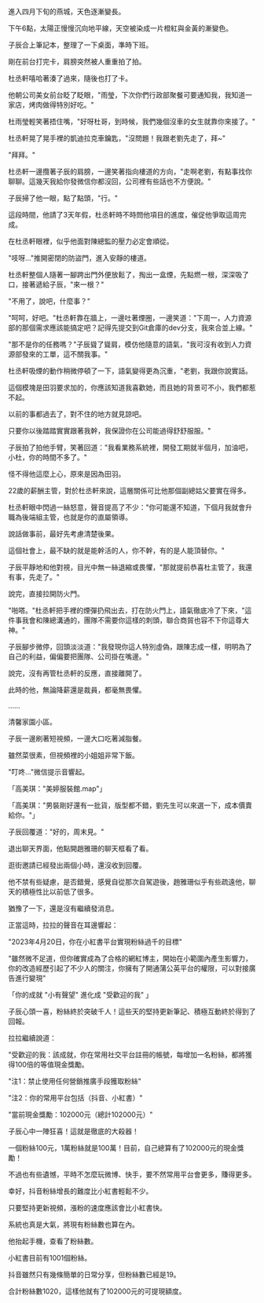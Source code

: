 進入四月下旬的燕城，天色逐漸變長。

下午6點，太陽正慢慢沉向地平線，天空被染成一片橙紅與金黃的漸變色。

子辰合上筆記本，整理了一下桌面，準時下班。

剛在前台打完卡，肩膀突然被人重重拍了拍。

杜丞軒嘻哈著湊了過來，隨後也打了卡。

他朝公司美女前台眨了眨眼，"雨瑩，下次你們行政部聚餐可要通知我，我知道一家店，烤肉做得特別好吃。"

杜雨瑩輕笑著捂住嘴，"好呀杜哥，到時候，我們幾個沒車的女生就靠你來接了。"

杜丞軒晃了晃手裡的凱迪拉克車鑰匙，"沒問題！我跟老劉先走了，拜~"

"拜拜。"

杜丞軒一邊攬著子辰的肩膀，一邊笑著指向樓道的方向，"走啊老劉，有點事找你聊聊。這幾天我給你發微信你都沒回，公司裡有些話也不方便說。"

子辰掃了他一眼，點了點頭，"行。"

這段時間，他請了3天年假，杜丞軒時不時問他項目的進度，催促他爭取這周完成。

在杜丞軒眼裡，似乎他面對陳總監的壓力必定會順從。

"吱呀..."推開密閉的防盜門，進入安靜的樓道。

杜丞軒整個人隨著一腳跨出門外便放鬆了，掏出一盒煙，先點燃一根，深深吸了口，接著遞給子辰，"來一根？"

"不用了，說吧，什麼事？"

"呵呵，好吧。"杜丞軒靠在牆上，一邊吐著煙圈，一邊笑道："下周一，人力資源部的那個需求應該能搞定吧？記得先提交到Git倉庫的dev分支，我來合並上線。"

"那不是你的任務嗎？"子辰聳了聳肩，模仿他隨意的語氣，"我可沒有收到人力資源部發來的工單，這不關我事。"

杜丞軒吸煙的動作稍微停頓了一下，語氣變得更為沉重，"老劉，我跟你說實話。

這個模塊是田羽要求加的，你應該知道我喜歡她，而且她的背景可不小，我們都惹不起。

以前的事都過去了，對不住的地方就見諒吧。

只要你以後踏踏實實跟著我幹，我保證你在公司能過得舒舒服服。"

子辰拍了拍他手臂，笑著回道："我看業務系統裡，開發工期就半個月，加油吧，小杜，你的時間不多了。"

怪不得他這麼上心，原來是因為田羽。

22歲的薪酬主管，對於杜丞軒來說，這層關係可比他那個副總姑父要實在得多。

杜丞軒眼中閃過一絲怒意，聲音提高了不少："你可能還不知道，下個月我就會升職為後端組主管，也就是你的直屬領導。

說話做事前，最好先考慮清楚後果。

這個社會上，最不缺的就是能幹活的人，你不幹，有的是人能頂替你。"

子辰平靜地和他對視，目光中無一絲退縮或畏懼，"那就提前恭喜杜主管了，我還有事，先走了。"

說完，直接拉開防火門。

"啪嗒。"杜丞軒把手裡的煙彈扔飛出去，打在防火門上，語氣徹底冷了下來，"這件事我會和陳總溝通的，團隊不需要你這樣的刺頭，聯合商貿也容不下你這尊大神。"

子辰腳步微停，回頭淡淡道："我發現你這人特別虛偽，跟陳志成一樣，明明為了自己的利益，偏偏要把團隊、公司掛在嘴邊。"

說完，沒有再管杜丞軒的反應，直接離開了。

此時的他，無論降薪還是裁員，都毫無畏懼。

……

清馨家園小區。

子辰一邊刷著短視頻，一邊大口吃著減脂餐。

雖然菜很素，但視頻裡的小姐姐非常下飯。

"叮咚..."微信提示音響起。

「高美琪："美婷服裝館.map"」

「高美琪："男裝剛好還有一批貨，版型都不錯，劉先生可以來選一下，成本價賣給你。"」

子辰回覆道："好的，周末見。"

退出聊天界面，他點開趙雅珊的聊天框看了看。

逛街邀請已經發出兩個小時，還沒收到回覆。

他不禁有些疑慮，是否錯覺，感覺自從那次自駕遊後，趙雅珊似乎有些疏遠他，聊天的積極性比以前低了很多。

猶豫了一下，還是沒有繼續發消息。

正當這時，拉拉的聲音在耳邊響起：

"2023年4月20日，你在小紅書平台實現粉絲過千的目標"

"雖然微不足道，但你確實成為了合格的網紅博主，開始在小範圍內產生影響力，你的改造經歷引起了不少人的關注，你擁有了開通蒲公英平台的權限，可以對接廣告進行變現"

「你的成就 "小有聲望" 進化成 "受歡迎的我" 」

子辰心頭一喜，粉絲終於突破千人！這些天的堅持更新筆記、積極互動終於得到了回報。

拉拉繼續說道：

"受歡迎的我：該成就，你在常用社交平台註冊的帳號，每增加一名粉絲，都將獲得100倍的等值現金獎勵。

"注1：禁止使用任何營銷推廣手段獲取粉絲"

"注2：你的常用平台包括（抖音、小紅書）"

"當前現金獎勵：102000元（總計102000元）"

子辰心中一陣狂喜！這就是徹底的大殺器！

一個粉絲100元，1萬粉絲就是100萬！目前，自己總算有了102000元的現金獎勵！

不過也有些遺憾，平時不怎麼玩微博、快手，要不然常用平台會更多，賺得更多。

幸好，抖音粉絲增長的難度比小紅書輕鬆不少。

只要堅持更新視頻，漲粉的速度應該會比小紅書快。

系統也真是大氣，將現有粉絲數也算在內。

他抬起手機，查看了粉絲數。

小紅書目前有1001個粉絲。

抖音雖然只有幾條簡單的日常分享，但粉絲數已經是19。

合計粉絲數1020，這樣他就有了102000元的可提現額度。